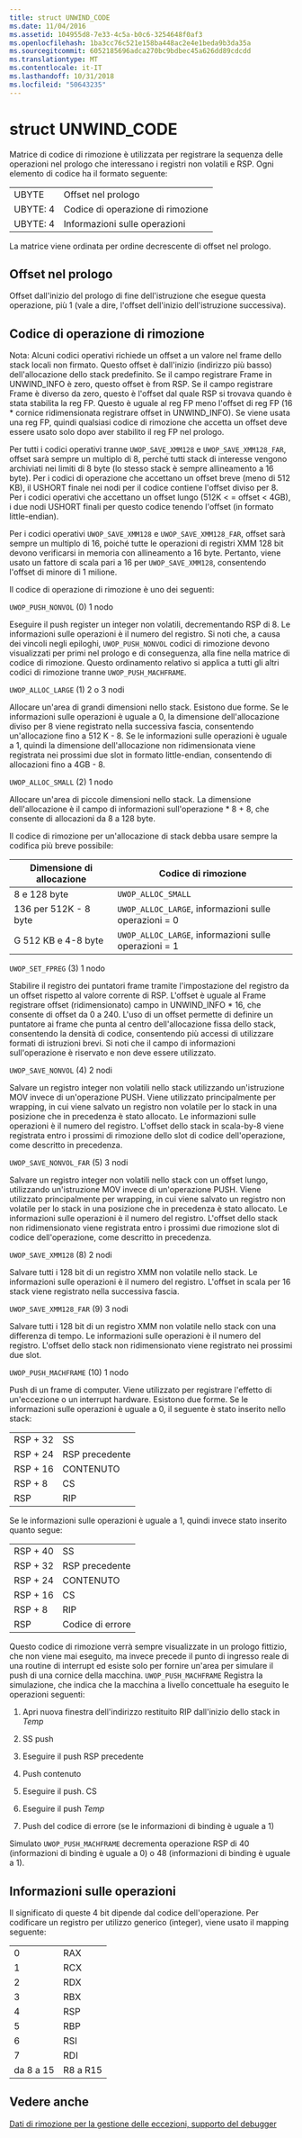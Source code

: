 ```yaml
---
title: struct UNWIND_CODE
ms.date: 11/04/2016
ms.assetid: 104955d8-7e33-4c5a-b0c6-3254648f0af3
ms.openlocfilehash: 1ba3cc76c521e158ba448ac2e4e1beda9b3da35a
ms.sourcegitcommit: 6052185696adca270bc9bdbec45a626dd89cdcdd
ms.translationtype: MT
ms.contentlocale: it-IT
ms.lasthandoff: 10/31/2018
ms.locfileid: "50643235"
---
```

# <a name="struct-unwindcode"></a>struct UNWIND_CODE

Matrice di codice di rimozione è utilizzata per registrare la sequenza delle operazioni nel prologo che interessano i registri non volatili e RSP. Ogni elemento di codice ha il formato seguente:

|||
|-|-|
|UBYTE|Offset nel prologo|
|UBYTE: 4|Codice di operazione di rimozione|
|UBYTE: 4|Informazioni sulle operazioni|

La matrice viene ordinata per ordine decrescente di offset nel prologo.

## <a name="offset-in-prolog"></a>Offset nel prologo

Offset dall'inizio del prologo di fine dell'istruzione che esegue questa operazione, più 1 (vale a dire, l'offset dell'inizio dell'istruzione successiva).

## <a name="unwind-operation-code"></a>Codice di operazione di rimozione

Nota: Alcuni codici operativi richiede un offset a un valore nel frame dello stack locali non firmato. Questo offset è dall'inizio (indirizzo più basso) dell'allocazione dello stack predefinito. Se il campo registrare Frame in UNWIND_INFO è zero, questo offset è from RSP. Se il campo registrare Frame è diverso da zero, questo è l'offset dal quale RSP si trovava quando è stata stabilita la reg FP. Questo è uguale al reg FP meno l'offset di reg FP (16 \* cornice ridimensionata registrare offset in UNWIND_INFO). Se viene usata una reg FP, quindi qualsiasi codice di rimozione che accetta un offset deve essere usato solo dopo aver stabilito il reg FP nel prologo.

Per tutti i codici operativi tranne `UWOP_SAVE_XMM128` e `UWOP_SAVE_XMM128_FAR`, offset sarà sempre un multiplo di 8, perché tutti stack di interesse vengono archiviati nei limiti di 8 byte (lo stesso stack è sempre allineamento a 16 byte). Per i codici di operazione che accettano un offset breve (meno di 512 KB), il USHORT finale nei nodi per il codice contiene l'offset diviso per 8. Per i codici operativi che accettano un offset lungo (512K < = offset < 4GB), i due nodi USHORT finali per questo codice tenendo l'offset (in formato little-endian).

Per i codici operativi `UWOP_SAVE_XMM128` e `UWOP_SAVE_XMM128_FAR`, offset sarà sempre un multiplo di 16, poiché tutte le operazioni di registri XMM 128 bit devono verificarsi in memoria con allineamento a 16 byte. Pertanto, viene usato un fattore di scala pari a 16 per `UWOP_SAVE_XMM128`, consentendo l'offset di minore di 1 milione.

Il codice di operazione di rimozione è uno dei seguenti:

`UWOP_PUSH_NONVOL` (0) 1 nodo

Eseguire il push register un integer non volatili, decrementando RSP di 8. Le informazioni sulle operazioni è il numero del registro. Si noti che, a causa dei vincoli negli epiloghi, `UWOP_PUSH_NONVOL` codici di rimozione devono visualizzati per primi nel prologo e di conseguenza, alla fine nella matrice di codice di rimozione. Questo ordinamento relativo si applica a tutti gli altri codici di rimozione tranne `UWOP_PUSH_MACHFRAME`.

`UWOP_ALLOC_LARGE` (1) 2 o 3 nodi

Allocare un'area di grandi dimensioni nello stack. Esistono due forme. Se le informazioni sulle operazioni è uguale a 0, la dimensione dell'allocazione diviso per 8 viene registrato nella successiva fascia, consentendo un'allocazione fino a 512 K - 8. Se le informazioni sulle operazioni è uguale a 1, quindi la dimensione dell'allocazione non ridimensionata viene registrata nei prossimi due slot in formato little-endian, consentendo di allocazioni fino a 4GB - 8.

`UWOP_ALLOC_SMALL` (2) 1 nodo

Allocare un'area di piccole dimensioni nello stack. La dimensione dell'allocazione è il campo di informazioni sull'operazione \* 8 + 8, che consente di allocazioni da 8 a 128 byte.

Il codice di rimozione per un'allocazione di stack debba usare sempre la codifica più breve possibile:

|**Dimensione di allocazione**|**Codice di rimozione**|
|-|-|
|8 e 128 byte|`UWOP_ALLOC_SMALL`|
|136 per 512K - 8 byte|`UWOP_ALLOC_LARGE`, informazioni sulle operazioni = 0|
|G 512 KB e 4-8 byte|`UWOP_ALLOC_LARGE`, informazioni sulle operazioni = 1|

`UWOP_SET_FPREG` (3) 1 nodo

Stabilire il registro dei puntatori frame tramite l'impostazione del registro da un offset rispetto al valore corrente di RSP. L'offset è uguale al Frame registrare offset (ridimensionato) campo in UNWIND_INFO \* 16, che consente di offset da 0 a 240. L'uso di un offset permette di definire un puntatore ai frame che punta al centro dell'allocazione fissa dello stack, consentendo la densità di codice, consentendo più accessi di utilizzare formati di istruzioni brevi. Si noti che il campo di informazioni sull'operazione è riservato e non deve essere utilizzato.

`UWOP_SAVE_NONVOL` (4) 2 nodi

Salvare un registro integer non volatili nello stack utilizzando un'istruzione MOV invece di un'operazione PUSH. Viene utilizzato principalmente per wrapping, in cui viene salvato un registro non volatile per lo stack in una posizione che in precedenza è stato allocato. Le informazioni sulle operazioni è il numero del registro. L'offset dello stack in scala-by-8 viene registrata entro i prossimi di rimozione dello slot di codice dell'operazione, come descritto in precedenza.

`UWOP_SAVE_NONVOL_FAR` (5) 3 nodi

Salvare un registro integer non volatili nello stack con un offset lungo, utilizzando un'istruzione MOV invece di un'operazione PUSH. Viene utilizzato principalmente per wrapping, in cui viene salvato un registro non volatile per lo stack in una posizione che in precedenza è stato allocato. Le informazioni sulle operazioni è il numero del registro. L'offset dello stack non ridimensionato viene registrata entro i prossimi due rimozione slot di codice dell'operazione, come descritto in precedenza.

`UWOP_SAVE_XMM128` (8) 2 nodi

Salvare tutti i 128 bit di un registro XMM non volatile nello stack. Le informazioni sulle operazioni è il numero del registro. L'offset in scala per 16 stack viene registrato nella successiva fascia.

`UWOP_SAVE_XMM128_FAR` (9) 3 nodi

Salvare tutti i 128 bit di un registro XMM non volatile nello stack con una differenza di tempo. Le informazioni sulle operazioni è il numero del registro. L'offset dello stack non ridimensionato viene registrato nei prossimi due slot.

`UWOP_PUSH_MACHFRAME` (10) 1 nodo

Push di un frame di computer.  Viene utilizzato per registrare l'effetto di un'eccezione o un interrupt hardware. Esistono due forme. Se le informazioni sulle operazioni è uguale a 0, il seguente è stato inserito nello stack:

|||
|-|-|
|RSP + 32|SS|
|RSP + 24|RSP precedente|
|RSP + 16|CONTENUTO|
|RSP + 8|CS|
|RSP|RIP|

Se le informazioni sulle operazioni è uguale a 1, quindi invece stato inserito quanto segue:

|||
|-|-|
|RSP + 40|SS|
|RSP + 32|RSP precedente|
|RSP + 24|CONTENUTO|
|RSP + 16|CS|
|RSP + 8|RIP|
|RSP|Codice di errore|

Questo codice di rimozione verrà sempre visualizzate in un prologo fittizio, che non viene mai eseguito, ma invece precede il punto di ingresso reale di una routine di interrupt ed esiste solo per fornire un'area per simulare il push di una cornice della macchina. `UWOP_PUSH_MACHFRAME` Registra la simulazione, che indica che la macchina a livello concettuale ha eseguito le operazioni seguenti:

1. Apri nuova finestra dell'indirizzo restituito RIP dall'inizio dello stack in *Temp*

1. SS push

1. Eseguire il push RSP precedente

1. Push contenuto

1. Eseguire il push. CS

1. Eseguire il push *Temp*

1. Push del codice di errore (se le informazioni di binding è uguale a 1)

Simulato `UWOP_PUSH_MACHFRAME` decrementa operazione RSP di 40 (informazioni di binding è uguale a 0) o 48 (informazioni di binding è uguale a 1).

## <a name="operation-info"></a>Informazioni sulle operazioni

Il significato di queste 4 bit dipende dal codice dell'operazione. Per codificare un registro per utilizzo generico (integer), viene usato il mapping seguente:

|||
|-|-|
|0|RAX|
|1|RCX|
|2|RDX|
|3|RBX|
|4|RSP|
|5|RBP|
|6|RSI|
|7|RDI|
|da 8 a 15|R8 a R15|

## <a name="see-also"></a>Vedere anche

[Dati di rimozione per la gestione delle eccezioni, supporto del debugger](../build/unwind-data-for-exception-handling-debugger-support.md)
